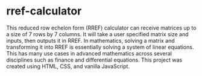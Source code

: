# rref-calculator
This reduced row echelon form (RREF) calculator can receive matrices up to a size of 7 rows by 7 columns. It will take a user specified matrix size and inputs, then outputs it in RREF. In mathematics, solving a matrix and transforming it into RREF is essentially solving a system of linear equations. This has many use cases in advanced mathematics across several disciplines such as finance and differential equations. This project was created using HTML, CSS, and vanilla JavaScript.

